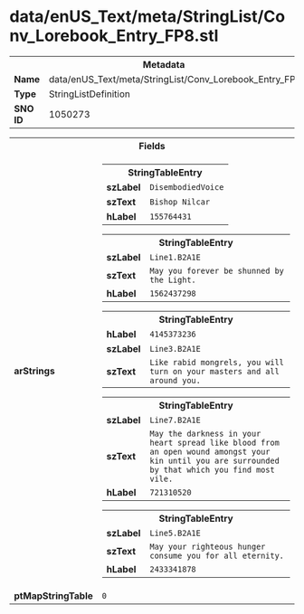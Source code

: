 <h1>data/enUS_Text/meta/StringList/Conv_Lorebook_Entry_FP8.stl</h1><table><tr><th colspan="100%">Metadata</th></tr><tr><td><b>Name</b></td><td>data/enUS_Text/meta/StringList/Conv_Lorebook_Entry_FP8.stl</td></tr><tr><td><b>Type</b></td><td>StringListDefinition</td></tr><tr><td><b>SNO ID</b></td><td>1050273</td></tr></table>

<table><tr><th colspan="100%">Fields</th></tr><tr><td><b>arStrings</b></td><td><table><tr><th colspan="100%">StringTableEntry</th></tr><tr><td><b>szLabel</b></td><td><code>DisembodiedVoice</code></td></tr><tr><td><b>szText</b></td><td><code>Bishop Nilcar</code></td></tr><tr><td><b>hLabel</b></td><td><code>155764431</code></td></tr></table>


<table><tr><th colspan="100%">StringTableEntry</th></tr><tr><td><b>szLabel</b></td><td><code>Line1.B2A1E</code></td></tr><tr><td><b>szText</b></td><td><code>May you forever be shunned by the Light.</code></td></tr><tr><td><b>hLabel</b></td><td><code>1562437298</code></td></tr></table>


<table><tr><th colspan="100%">StringTableEntry</th></tr><tr><td><b>hLabel</b></td><td><code>4145373236</code></td></tr><tr><td><b>szLabel</b></td><td><code>Line3.B2A1E</code></td></tr><tr><td><b>szText</b></td><td><code>Like rabid mongrels, you will turn on your masters and all around you.</code></td></tr></table>


<table><tr><th colspan="100%">StringTableEntry</th></tr><tr><td><b>szLabel</b></td><td><code>Line7.B2A1E</code></td></tr><tr><td><b>szText</b></td><td><code>May the darkness in your heart spread like blood from an open wound amongst your kin until you are surrounded by that which you find most vile.</code></td></tr><tr><td><b>hLabel</b></td><td><code>721310520</code></td></tr></table>


<table><tr><th colspan="100%">StringTableEntry</th></tr><tr><td><b>szLabel</b></td><td><code>Line5.B2A1E</code></td></tr><tr><td><b>szText</b></td><td><code>May your righteous hunger consume you for all eternity.</code></td></tr><tr><td><b>hLabel</b></td><td><code>2433341878</code></td></tr></table>


</td></tr><tr><td><b>ptMapStringTable</b></td><td><code>0</code></td></tr></table>

